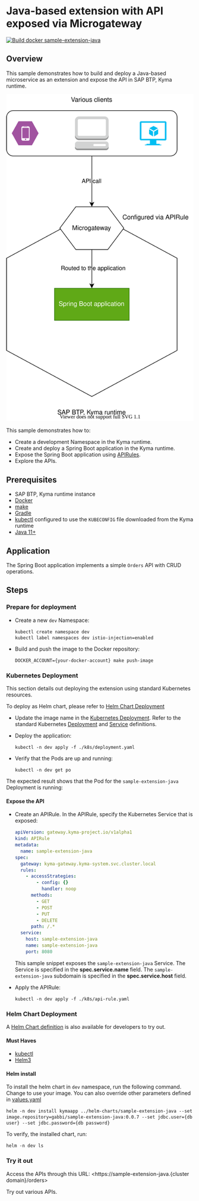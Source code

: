 # Java-based extension with API exposed via Microgateway

[![Build docker sample-extension-java](https://github.com/SAP-samples/kyma-runtime-extension-samples/actions/workflows/build-docker-sample-extension-java.yml/badge.svg?branch=main)](https://github.com/SAP-samples/kyma-runtime-extension-samples/actions/workflows/build-docker-sample-extension-java.yml)

## Overview

This sample demonstrates how to build and deploy a Java-based microservice as an extension and expose the API in SAP BTP, Kyma runtime.

![extension](./assets/extension.svg)

This sample demonstrates how to:

* Create a development Namespace in the Kyma runtime.
* Create and deploy a Spring Boot application in the Kyma runtime.
* Expose the Spring Boot application using [APIRules](https://kyma-project.io/docs/components/api-gateway#custom-resource-api-rule).
* Explore the APIs.

## Prerequisites

* SAP BTP, Kyma runtime instance
* [Docker](https://www.docker.com/)
* [make](https://www.gnu.org/software/make/)
* [Gradle](https://gradle.org/)
* [kubectl](https://kubernetes.io/docs/tasks/tools/install-kubectl/) configured to use the `KUBECONFIG` file downloaded from the Kyma runtime
* [Java 11+](https://openjdk.java.net/projects/jdk/11/)

## Application

The Spring Boot application implements a simple `Orders` API with CRUD operations.

## Steps

### Prepare for deployment

* Create a new `dev` Namespace:

    ```shell
    kubectl create namespace dev
    kubectl label namespaces dev istio-injection=enabled
    ```

* Build and push the image to the Docker repository:

    ```shell
    DOCKER_ACCOUNT={your-docker-account} make push-image
    ```

### Kubernetes Deployment

This section details out deploying the extension using standard Kubernetes resources.

To deploy as Helm chart, please refer to [Helm Chart Deployment](#helm-chart-deployment)

* Update the image name in the [Kubernetes Deployment](k8s/deployment.yaml). Refer to the standard Kubernetes [Deployment](https://kubernetes.io/docs/concepts/workloads/controllers/deployment/) and [Service](https://kubernetes.io/docs/concepts/services-networking/service/) definitions.

* Deploy the application:

    ```shell
    kubectl -n dev apply -f ./k8s/deployment.yaml
    ```

* Verify that the Pods are up and running:

    ```shell
    kubectl -n dev get po
    ```

The expected result shows that the Pod for the `sample-extension-java` Deployment is running:

#### Expose the API

* Create an APIRule. In the APIRule, specify the Kubernetes Service that is exposed:

    ```yaml
    apiVersion: gateway.kyma-project.io/v1alpha1
    kind: APIRule
    metadata:
      name: sample-extension-java
    spec:
      gateway: kyma-gateway.kyma-system.svc.cluster.local
      rules:
        - accessStrategies:
            - config: {}
              handler: noop
          methods:
            - GET
            - POST
            - PUT
            - DELETE
          path: /.*
      service:
        host: sample-extension-java
        name: sample-extension-java
        port: 8080
    ```  

    This sample snippet exposes the `sample-extension-java` Service. The Service is specified in the **spec.service.name** field.
    The `sample-extension-java` subdomain is specified in the **spec.service.host** field.

* Apply the APIRule:

    ```shell
    kubectl -n dev apply -f ./k8s/api-rule.yaml
    ```

### Helm Chart Deployment

A [Helm Chart definition](../helm-charts/sample-extension-java/README.md) is also available for developers to try out.

#### Must Haves

* [kubectl](https://kubernetes.io/docs/tasks/tools/install-kubectl/)
* [Helm3](https://helm.sh/docs/intro/install/)

#### Helm install

To install the helm chart in `dev` namespace, run the following command. Change to use your image. You can also override other parameters defined in [values.yaml](../helm-charts/sample-extension-java/values.yaml)

```shell
helm -n dev install kymaapp ../helm-charts/sample-extension-java --set image.repository=gabbi/sample-extension-java:0.0.7 --set jdbc.user={db user} --set jdbc.password={db password}
```

To verify, the installed chart, run: 

```shell
helm -n dev ls
```

### Try it out

Access the APIs through this URL: <https://sample-extension-java.{cluster domain}/orders>

Try out various APIs.
